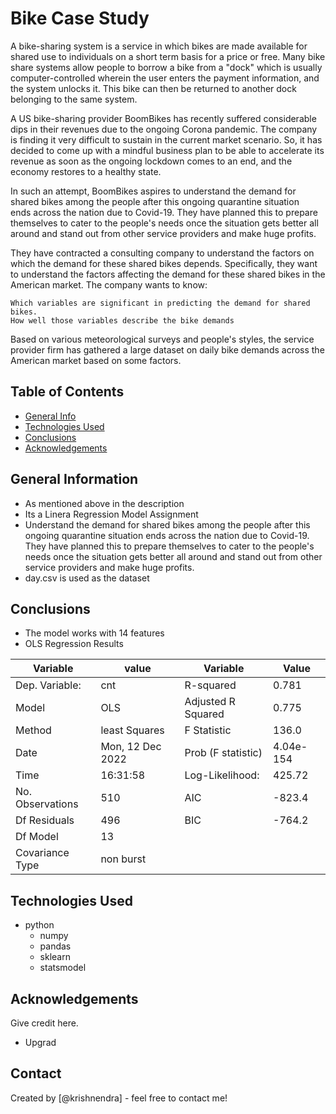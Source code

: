 # Bike Case Study

A bike-sharing system is a service in which bikes are made available for shared use to individuals on a short term basis for a price or free. Many bike share systems allow people to borrow a bike from a "dock" which is usually computer-controlled wherein the user enters the payment information, and the system unlocks it. This bike can then be returned to another dock belonging to the same system.


A US bike-sharing provider BoomBikes has recently suffered considerable dips in their revenues due to the ongoing Corona pandemic. The company is finding it very difficult to sustain in the current market scenario. So, it has decided to come up with a mindful business plan to be able to accelerate its revenue as soon as the ongoing lockdown comes to an end, and the economy restores to a healthy state. 


In such an attempt, BoomBikes aspires to understand the demand for shared bikes among the people after this ongoing quarantine situation ends across the nation due to Covid-19. They have planned this to prepare themselves to cater to the people's needs once the situation gets better all around and stand out from other service providers and make huge profits.


They have contracted a consulting company to understand the factors on which the demand for these shared bikes depends. Specifically, they want to understand the factors affecting the demand for these shared bikes in the American market. The company wants to know:

    Which variables are significant in predicting the demand for shared bikes.
    How well those variables describe the bike demands

Based on various meteorological surveys and people's styles, the service provider firm has gathered a large dataset on daily bike demands across the American market based on some factors. 


## Table of Contents
* [General Info](#general-information)
* [Technologies Used](#technologies-used)
* [Conclusions](#conclusions)
* [Acknowledgements](#acknowledgements)

<!-- You can include any other section that is pertinent to your problem -->

## General Information
- As mentioned above in the description
- Its a Linera Regression Model Assignment 
- Understand the demand for shared bikes among the people after this ongoing quarantine situation ends across the nation due to Covid-19. They have planned this to prepare themselves to cater to the people's needs once the situation gets better all around and stand out from other service providers and make huge profits.
- day.csv is used as the dataset

<!-- You don't have to answer all the questions - just the ones relevant to your project. -->

## Conclusions
- The model works with 14 features 
- OLS Regression Results                            

| Variable         | value            | Variable           | Value     |
|------------------|------------------|--------------------|-----------|
| Dep. Variable:   | cnt              | R-squared          | 0.781     |
| Model            | OLS              | Adjusted R Squared | 0.775     |
| Method           | least Squares    | F Statistic        | 136.0     |
| Date             | Mon, 12 Dec 2022 | Prob (F statistic) | 4.04e-154 |
| Time             | 16:31:58         | Log-Likelihood:    | 425.72    |
| No. Observations | 510              | AIC                | -823.4    |
| Df Residuals     | 496              | BIC                | -764.2    |
| Df Model         | 13               |                    |           |
| Covariance Type  | non burst        |                    |           |


<!-- You don't have to answer all the questions - just the ones relevant to your project. -->


## Technologies Used
- python
    - numpy
    - pandas
    - sklearn
    - statsmodel   

 

<!-- As the libraries versions keep on changing, it is recommended to mention the version of library used in this project -->

## Acknowledgements
Give credit here.
- Upgrad


## Contact
Created by [@krishnendra] - feel free to contact me!
